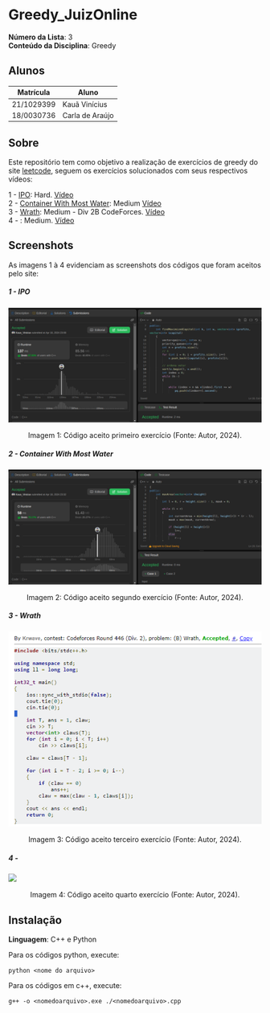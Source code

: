 # Greedy_JuizOnline

**Número da Lista**: 3<br>
**Conteúdo da Disciplina**: Greedy<br>

## Alunos

|Matrícula | Aluno |
| -- | -- |
| 21/1029399  |  Kauã Vinícius |
| 18/0030736  |  Carla de Araújo|

## Sobre 
Este repositório tem como objetivo a realização de exercícios de greedy do site [leetcode](https://leetcode.com/), seguem os exercícios solucionados com seus respectivos vídeos:

1 - [IPO](https://leetcode.com/problems/ipo/): Hard. [Vídeo](https://youtu.be/sA5PfNm9WOg)
</br>
2 - [Container With Most Water](https://leetcode.com/problems/container-with-most-water/description/): Medium [Vídeo](https://youtu.be/Ob4qoMHnsxM)
</br>
3 - [Wrath](https://codeforces.com/problemset/problem/892/B): Medium - Div 2B CodeForces. [Vídeo](https://youtu.be/jUJdHT40NKI)
</br>
4 - [](): Medium. [Vídeo]()

## Screenshots
As imagens 1 à 4 evidenciam as screenshots dos códigos que foram aceitos pelo site:

##### 1 - IPO
![](assets/IPO.png)

<div style="text-align: center">
<p> Imagem 1: Código aceito primeiro exercício (Fonte: Autor, 2024).</p>
</div>

##### 2 - Container With Most Water
![](assets/CON.png)

<div style="text-align: center">
<p> Imagem 2: Código aceito segundo exercício (Fonte: Autor, 2024).</p>
</div>

##### 3 - Wrath
![](assets/Wrath.png)

<div style="text-align: center">
<p> Imagem 3: Código aceito terceiro exercício (Fonte: Autor, 2024).</p>
</div>

##### 4 - 
![](assets/.png)

<div style="text-align: center">
<p> Imagem 4: Código aceito quarto exercício (Fonte: Autor, 2024).</p>
</div>

## Instalação 
**Linguagem**: C++ e Python<br>

Para os códigos python, execute:

```
python <nome do arquivo>
```

Para os códigos em c++, execute:

```
g++ -o <nomedoarquivo>.exe ./<nomedoarquivo>.cpp
